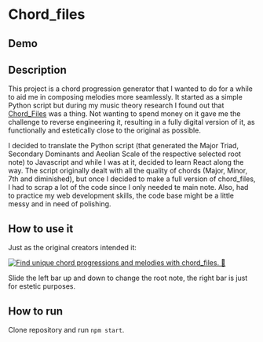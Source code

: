 # Chord_files

## Demo


## Description
This project is a chord progression generator that I wanted to do for a while to aid me in composing melodies more seamlessly. It started as a simple Python script but during my music theory research I found out that [Chord_Files](https://www.chordfiles.com/) was a thing. Not wanting to spend money on it gave me the challenge to reverse engineering it, resulting in a fully digital version of it, as functionally and estetically close to the original as possible.

I decided to translate the Python script (that generated the Major Triad, Secondary Dominants and Aeolian Scale of the respective selected root note) to Javascript and while I was at it, decided to learn React along the way. The script originally dealt with all the quality of chords (Major, Minor, 7th and diminished), but once I decided to make a full version of chord_files, I had to scrap a lot of the code since I only needed te main note. Also, had to practice my web development skills, the code base might be a little messy and in need of polishing.

## How to use it

Just as the original creators intended it: 

[![Find unique chord progressions and melodies with chord_files. 🎸](http://img.youtube.com/vi/WhkV-YRiR8k&ab/0.jpg)](http://www.youtube.com/watch?v=WhkV-YRiR8k&ab)

Slide the left bar up and down to change the root note, the right bar is just for estetic purposes.

## How to run

Clone repository and run `npm start`.


